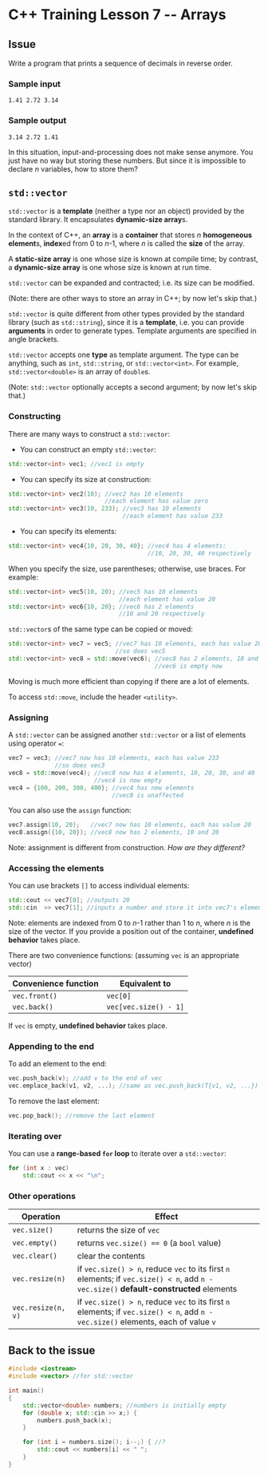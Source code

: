 # C++ Training Lesson 7 -- Arrays

## Issue

Write a program that prints a sequence of decimals in reverse order.

### Sample input

```
1.41 2.72 3.14
```

### Sample output

```
3.14 2.72 1.41
```

In this situation, input-and-processing does not make sense anymore.
You just have no way but storing these numbers.
But since it is impossible to declare *n* variables, how to store them?

## `std::vector`

`std::vector` is a **template** (neither a type nor an object) provided by the standard library.
It encapsulates **dynamic-size array**s.

In the context of C++,
an **array** is a **container** that stores *n* **homogeneous** **element**s,
**index**ed from 0 to *n*-1,
where *n* is called the **size** of the array.

A **static-size array** is one whose size is known at compile time;
by contrast, a **dynamic-size array** is one whose size is known at run time.

`std::vector` can be expanded and contracted; i.e. its size can be modified.

(Note: there are other ways to store an array in C++; by now let's skip that.)

`std::vector` is quite different from other types provided by the standard library (such as `std::string`),
since it is a **template**, i.e. you can provide **arguments** in order to generate types.
Template arguments are specified in angle brackets.

`std::vector` accepts one **type** as template argument.
The type can be anything, such as `int`, `std::string`, or `std::vector<int>`.
For example, `std::vector<double>` is an array of `double`s.

(Note: `std::vector` optionally accepts a second argument; by now let's skip that.)

### Constructing

There are many ways to construct a `std::vector`:

- You can construct an empty `std::vector`:

```C++
std::vector<int> vec1; //vec1 is empty
```

- You can specify its size at construction:

```C++
std::vector<int> vec2(10); //vec2 has 10 elements
                           //each element has value zero
std::vector<int> vec3(10, 233); //vec3 has 10 elements
                                //each element has value 233
```

- You can specify its elements:

```C++
std::vector<int> vec4{10, 20, 30, 40}; //vec4 has 4 elements:
                                       //10, 20, 30, 40 respectively
```

When you specify the size, use parentheses;
otherwise, use braces.
For example:

```C++
std::vector<int> vec5(10, 20); //vec5 has 10 elements
                               //each element has value 20
std::vector<int> vec6{10, 20}; //vec6 has 2 elements
                               //10 and 20 respectively
```

`std::vector`s of the same type can be copied or moved:

```C++
std::vector<int> vec7 = vec5; //vec7 has 10 elements, each has value 20
                              //so does vec5
std::vector<int> vec8 = std::move(vec6); //vec8 has 2 elements, 10 and 20 respectively
                                         //vec6 is empty now
```

Moving is much more efficient than copying if there are a lot of elements.

To access `std::move`, include the header `<utility>`.

### Assigning

A `std::vector` can be assigned another `std::vector` or a list of elements using operator `=`:

```C++
vec7 = vec3; //vec7 now has 10 elements, each has value 233
             //so does vec3
vec8 = std::move(vec4); //vec8 now has 4 elements, 10, 20, 30, and 40
                        //vec4 is now empty
vec4 = {100, 200, 300, 400}; //vec4 has new elements
                             //vec8 is unaffected
```

You can also use the `assign` function:

```C++
vec7.assign(10, 20);   //vec7 now has 10 elements, each has value 20
vec8.assign({10, 20}); //vec8 now has 2 elements, 10 and 20
```

Note: assignment is different from construction. *How are they different?*

### Accessing the elements

You can use brackets `[]` to access individual elements:

```C++
std::cout << vec7[0]; //outputs 20
std::cin  >> vec7[1]; //inputs a number and store it into vec7's element #1
```

Note: elements are indexed from 0 to *n*-1 rather than 1 to *n*,
where *n* is the size of the vector.
If you provide a position out of the container,
**undefined behavior** takes place.

There are two convenience functions: (assuming `vec` is an appropriate vector)

Convenience function | Equivalent to
--- | ---
`vec.front()` | `vec[0]`
`vec.back()` | `vec[vec.size() - 1]`

If `vec` is empty, **undefined behavior** takes place.

### Appending to the end

To add an element to the end:

```C++
vec.push_back(v); //add v to the end of vec
vec.emplace_back(v1, v2, ...); //same as vec.push_back(T{v1, v2, ...}) where T is the type of element
```

To remove the last element:

```C++
vec.pop_back(); //remove the last element
```

### Iterating over

You can use a **range-based `for` loop** to iterate over a `std::vector`:

```C++
for (int x : vec)
    std::cout << x << "\n";
```

### Other operations

Operation | Effect
--- | ---
`vec.size()` | returns the size of `vec`
`vec.empty()` | returns `vec.size() == 0` (a `bool` value)
`vec.clear()` | clear the contents
`vec.resize(n)` | if `vec.size() > n`, reduce `vec` to its first `n` elements; if `vec.size() < n`, add `n - vec.size()` **default-constructed** elements
`vec.resize(n, v)` | if `vec.size() > n`, reduce `vec` to its first `n` elements; if `vec.size() < n`, add `n - vec.size()` elements, each of value `v`

## Back to the issue

```C++
#include <iostream>
#include <vector> //for std::vector

int main()
{
    std::vector<double> numbers; //numbers is initially empty
    for (double x; std::cin >> x;) {
        numbers.push_back(x);
    }

    for (int i = numbers.size(); i--;) { //?
        std::cout << numbers[i] << " ";
    }
}
```

